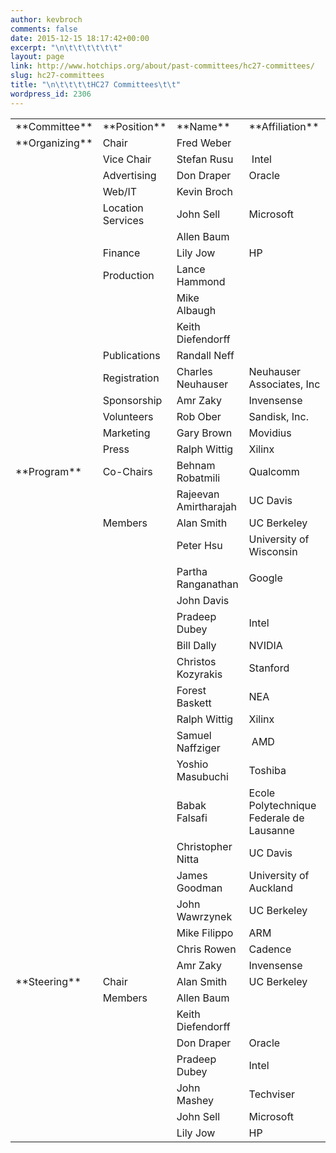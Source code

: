 ```yaml
---
author: kevbroch
comments: false
date: 2015-12-15 18:17:42+00:00
excerpt: "\n\t\t\t\t\t\t"
layout: page
link: http://www.hotchips.org/about/past-committees/hc27-committees/
slug: hc27-committees
title: "\n\t\t\t\tHC27 Committees\t\t"
wordpress_id: 2306
---
```



				


<table cellpadding="0" cellspacing="0" >
<tbody >
<tr >

<td >**Committee**
</td>

<td >**Position**
</td>

<td >**Name**
</td>

<td >**Affiliation**
</td>
</tr>
<tr >

<td >**Organizing**
</td>

<td >Chair
</td>

<td >Fred Weber
</td>

<td >
</td>
</tr>
<tr >

<td >
</td>

<td >Vice Chair
</td>

<td >Stefan Rusu
</td>

<td > Intel
</td>
</tr>
<tr >

<td >
</td>

<td >Advertising
</td>

<td >Don Draper
</td>

<td >Oracle
</td>
</tr>
<tr >

<td >
</td>

<td >Web/IT
</td>

<td >Kevin Broch
</td>

<td >
</td>
</tr>
<tr >

<td >
</td>

<td >Location Services
</td>

<td >John Sell
</td>

<td >Microsoft
</td>
</tr>
<tr >

<td >
</td>

<td >
</td>

<td >Allen Baum
</td>

<td >
</td>
</tr>
<tr >

<td >
</td>

<td >Finance
</td>

<td >Lily Jow
</td>

<td >HP
</td>
</tr>
<tr >

<td >
</td>

<td >Production
</td>

<td >Lance Hammond
</td>

<td >
</td>
</tr>
<tr >

<td >
</td>

<td >
</td>

<td >Mike Albaugh
</td>

<td >
</td>
</tr>
<tr >

<td >
</td>

<td >
</td>

<td >Keith Diefendorff
</td>

<td >
</td>
</tr>
<tr >

<td >
</td>

<td >Publications
</td>

<td >Randall Neff
</td>

<td >
</td>
</tr>
<tr >

<td >
</td>

<td >Registration
</td>

<td >Charles Neuhauser
</td>

<td >Neuhauser Associates, Inc
</td>
</tr>
<tr >

<td >
</td>

<td >Sponsorship
</td>

<td >Amr Zaky
</td>

<td >Invensense
</td>
</tr>
<tr >

<td >
</td>

<td >Volunteers
</td>

<td >Rob Ober
</td>

<td >Sandisk, Inc.
</td>
</tr>
<tr >

<td >
</td>

<td >Marketing
</td>

<td >Gary Brown
</td>

<td >Movidius
</td>
</tr>
<tr >

<td >
</td>

<td >Press
</td>

<td >Ralph Wittig
</td>

<td >Xilinx
</td>
</tr>
<tr >

<td >**Program**
</td>

<td >Co-Chairs
</td>

<td >Behnam Robatmili
</td>

<td >Qualcomm
</td>
</tr>
<tr >

<td >
</td>

<td >
</td>

<td >Rajeevan Amirtharajah
</td>

<td >UC Davis
</td>
</tr>
<tr >

<td >
</td>

<td >Members
</td>

<td >Alan Smith
</td>

<td >UC Berkeley
</td>
</tr>
<tr >

<td >
</td>

<td >
</td>

<td >Peter Hsu
</td>

<td >University of Wisconsin
</td>
</tr>
<tr >

<td >
</td>

<td >
</td>

<td >
</td>

<td >
</td>
</tr>
<tr >

<td >
</td>

<td >
</td>

<td >Partha Ranganathan
</td>

<td >Google
</td>
</tr>
<tr >

<td >
</td>

<td >
</td>

<td >John Davis
</td>

<td >
</td>
</tr>
<tr >

<td >
</td>

<td >
</td>

<td >Pradeep Dubey
</td>

<td >Intel
</td>
</tr>
<tr >

<td >
</td>

<td >
</td>

<td >Bill Dally
</td>

<td >NVIDIA
</td>
</tr>
<tr >

<td >
</td>

<td >
</td>

<td >Christos Kozyrakis
</td>

<td >Stanford
</td>
</tr>
<tr >

<td >
</td>

<td >
</td>

<td >Forest Baskett
</td>

<td >NEA
</td>
</tr>
<tr >

<td >
</td>

<td >
</td>

<td >Ralph Wittig
</td>

<td >Xilinx
</td>
</tr>
<tr >

<td >
</td>

<td >
</td>

<td >Samuel Naffziger
</td>

<td > AMD
</td>
</tr>
<tr >

<td >
</td>

<td >
</td>

<td >Yoshio Masubuchi
</td>

<td >Toshiba
</td>
</tr>
<tr >

<td >
</td>

<td >
</td>

<td >Babak Falsafi
</td>

<td >Ecole Polytechnique Federale de Lausanne
</td>
</tr>
<tr >

<td >
</td>

<td >
</td>

<td >Christopher Nitta
</td>

<td >UC Davis
</td>
</tr>
<tr >

<td >
</td>

<td >
</td>

<td > James Goodman
</td>

<td >University of Auckland
</td>
</tr>
<tr >

<td >
</td>

<td >
</td>

<td >John Wawrzynek
</td>

<td >UC Berkeley
</td>
</tr>
<tr >

<td >
</td>

<td >
</td>

<td >Mike Filippo
</td>

<td >ARM
</td>
</tr>
<tr >

<td >
</td>

<td >
</td>

<td >Chris Rowen
</td>

<td >Cadence
</td>
</tr>
<tr >

<td >
</td>

<td >
</td>

<td >Amr Zaky
</td>

<td >Invensense
</td>
</tr>
<tr >

<td >**Steering**
</td>

<td >Chair
</td>

<td >Alan Smith
</td>

<td >UC Berkeley
</td>
</tr>
<tr >

<td >
</td>

<td >Members
</td>

<td >Allen Baum
</td>

<td >
</td>
</tr>
<tr >

<td >
</td>

<td >
</td>

<td >Keith Diefendorff
</td>

<td >
</td>
</tr>
<tr >

<td >
</td>

<td >
</td>

<td >Don Draper
</td>

<td >Oracle
</td>
</tr>
<tr >

<td >
</td>

<td >
</td>

<td >Pradeep Dubey
</td>

<td >Intel
</td>
</tr>
<tr >

<td >
</td>

<td >
</td>

<td >John Mashey
</td>

<td >Techviser
</td>
</tr>
<tr >

<td >
</td>

<td >
</td>

<td >John Sell
</td>

<td >Microsoft
</td>
</tr>
<tr >

<td >
</td>

<td >
</td>

<td >Lily Jow
</td>

<td >HP
</td>
</tr>
</tbody>
</table>


		
